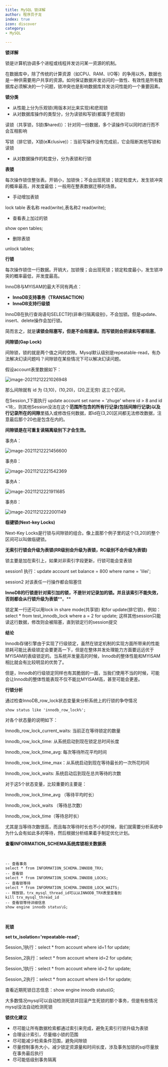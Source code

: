 ```yaml
---
title: MySQL 锁详解
author: 程序员子龙
index: true
icon: discover
category:
- MySQL

---
```

**锁详解**

锁是计算机协调多个进程或线程并发访问某一资源的机制。

在数据库中，除了传统的计算资源（如CPU、RAM、I/O等）的争用以外，数据也是一种供需要用户共享的资源。如何保证数据并发访问的一致性、有效性是所有数据库必须解决的一个问题，锁冲突也是影响数据库并发访问性能的一个重要因素。

**锁分类**

- 从性能上分为乐观锁(用版本对比来实现)和悲观锁
- 从对数据库操作的类型分，分为读锁和写锁(都属于悲观锁)

读锁（共享锁，S锁(**S**hared)）：针对同一份数据，多个读操作可以同时进行而不会互相影响

写锁（排它锁，X锁(e**X**clusive)）：当前写操作没有完成前，它会阻断其他写锁和读锁

- 从对数据操作的粒度分，分为表锁和行锁

**表锁**

每次操作锁住整张表。开销小，加锁快；不会出现死锁；锁定粒度大，发生锁冲突的概率最高，并发度最低；一般用在整表数据迁移的场景。

- 手动增加表锁

lock table 表名称 read(write),表名称2 read(write);

- 查看表上加过的锁

show open tables;

- 删除表锁

unlock tables;

**行锁**

每次操作锁住一行数据。开销大，加锁慢；会出现死锁；锁定粒度最小，发生锁冲突的概率最低，并发度最高。

InnoDB与MYISAM的最大不同有两点：

- **InnoDB支持事务（TRANSACTION）**
- **InnoDB支持行级锁**

InnoDB在执行查询语句SELECT时(非串行隔离级别)，不会加锁。但是update、insert、delete操作会加行锁。

简而言之，就是**读锁会阻塞写，但是不会阻塞读。而写锁则会把读和写都阻塞**。

**间隙锁(Gap Lock)**

间隙锁，锁的就是两个值之间的空隙。Mysql默认级别是repeatable-read，有办法解决幻读问题吗？间隙锁在某些情况下可以解决幻读问题。

假设account表里数据如下：

![image-20211212221026948](http://img.xxfxpt.top/202112122210376.png)

那么间隙就有 id 为 (3,10)，(10,20)，(20,正无穷) 这三个区间，

在Session_1下面执行 update account set name = 'zhuge' where id > 8 and id <18;，则其他Session没法在这个**范围所包含的所有行记录(包括间隙行记录)以及行记录所在的间隙**里插入或修改任何数据，即id在(3,20]区间都无法修改数据，注意最后那个20也是包含在内的。

**间隙锁是在可重复读隔离级别下才会生效。**

事务A：

![image-20211212221456600](http://img.xxfxpt.top/202112122214934.png)

事务B：

![image-20211212221542369](http://img.xxfxpt.top/202112122215601.png)

事务A：

![image-20211212221911685](http://img.xxfxpt.top/202112122219782.png)

事务B：

![image-20211212222001149](http://img.xxfxpt.top/202112122220278.png)



**临键锁(Next-key Locks)**

Next-Key Locks是行锁与间隙锁的组合。像上面那个例子里的这个(3,20]的整个区间可以叫做临键锁。

**无索引行锁会升级为表锁(RR级别会升级为表锁，RC级别不会升级为表锁)**

锁主要是加在索引上，如果对非索引字段更新，行锁可能会变表锁

session1 执行：update account set balance = 800 where name = 'lilei';

session2 对该表任一行操作都会阻塞住

**InnoDB的行锁是针对索引加的锁，不是针对记录加的锁。并且该索引不能失效，否则都会从行锁升级为表锁****。**

锁定某一行还可以用lock in share mode(共享锁) 和for update(排它锁)，例如：select * from test_innodb_lock where a = 2 for update; 这样其他session只能读这行数据，修改则会被阻塞，直到锁定行的session提交

**结论**

Innodb存储引擎由于实现了行级锁定，虽然在锁定机制的实现方面所带来的性能损耗可能比表级锁定会要更高一下，但是在整体并发处理能力方面要远远优于MYISAM的表级锁定的。当系统并发量高的时候，Innodb的整体性能和MYISAM相比就会有比较明显的优势了。

但是，Innodb的行级锁定同样也有其脆弱的一面，当我们使用不当的时候，可能会让Innodb的整体性能表现不仅不能比MYISAM高，甚至可能会更差。

**行锁分析**

通过检查InnoDB_row_lock状态变量来分析系统上的行锁的争夺情况

```mysql
show status like 'innodb_row_lock%';              
```

对各个状态量的说明如下：

Innodb_row_lock_current_waits: 当前正在等待锁定的数量

Innodb_row_lock_time: 从系统启动到现在锁定总时间长度

Innodb_row_lock_time_avg: 每次等待所花平均时间

Innodb_row_lock_time_max：从系统启动到现在等待最长的一次所花时间

Innodb_row_lock_waits: 系统启动后到现在总共等待的次数

对于这5个状态变量，比较重要的主要是：

Innodb_row_lock_time_avg （等待平均时长）

Innodb_row_lock_waits （等待总次数）

Innodb_row_lock_time（等待总时长）

尤其是当等待次数很高，而且每次等待时长也不小的时候，我们就需要分析系统中为什么会有如此多的等待，然后根据分析结果着手制定优化计划。

**查看INFORMATION_SCHEMA系统库锁相关数据表**

​         

```mysql
-- 查看事务 
select * from INFORMATION_SCHEMA.INNODB_TRX; 
-- 查看锁 
select * from INFORMATION_SCHEMA.INNODB_LOCKS; 
-- 查看锁等待 
select * from INFORMATION_SCHEMA.INNODB_LOCK_WAITS;
-- 释放锁，trx_mysql_thread_id可以从INNODB_TRX表里查看到 
kill trx_mysql_thread_id 
-- 查看锁等待详细信息 
show engine innodb status\G;       
```

​        

**死锁**

**set tx_isolation='**repeatable-read**';**

Session_1执行：select * from account where id=1 for update;

Session_2执行：select * from account where id=2 for update;

Session_1执行：select * from account where id=2 for update;

Session_2执行：select * from account where id=1 for update;

查看近期死锁日志信息：show engine innodb status\G; 

大多数情况mysql可以自动检测死锁并回滚产生死锁的那个事务，但是有些情况mysql没法自动检测死锁

**锁优化建议**

- 尽可能让所有数据检索都通过索引来完成，避免无索引行锁升级为表锁
- 合理设计索引，尽量缩小锁的范围
- 尽可能减少检索条件范围，避免间隙锁
- 尽量控制事务大小，减少锁定资源量和时间长度，涉及事务加锁的sql尽量放在事务最后执行
- 尽可能低级别事务隔离